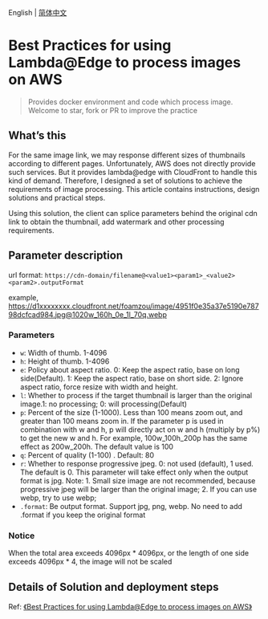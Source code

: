 English | [简体中文](./README.zh-CN.md)

# Best Practices for using Lambda@Edge to process images on AWS

> Provides docker environment and code which process image. Welcome to star, fork or PR to improve the practice

## What’s this
For the same image link, we may response different sizes of thumbnails according to different pages. Unfortunately, AWS does not directly provide such services. But it provides lambda@edge with CloudFront to handle this kind of demand. Therefore, I designed a set of solutions to achieve the requirements of image processing. This article contains instructions, design solutions and practical steps.

Using this solution, the client can splice parameters behind the original cdn link to obtain the thumbnail, add watermark and other processing requirements.

## Parameter description
url format: `https://cdn-domain/filename@<value1><param1>_<value2><param2>.outputFormat`

example, https://d1xxxxxxxx.cloudfront.net/foamzou/image/4951f0e35a37e5190e78798dcfcad984.jpg@1020w_160h_0e_1l_70q.webp

### Parameters
- `w`: Width of thumb. 1-4096
- `h`: Height of thumb. 1-4096
- `e`: Policy about aspect ratio. 0: Keep the aspect ratio, base on long side(Default). 1: Keep the aspect ratio, base on short side. 2: Ignore aspect ratio, force resize with width and height.
- `l`: Whether to process if the target thumbnail is larger than the original image.1: no processing; 0: will processing(Default)
- `p`: Percent of the size (1-1000). Less than 100 means zoom out, and greater than 100 means zoom in. If the parameter p is used in combination with w and h, p will directly act on w and h (multiply by p%) to get the new w and h. For example, 100w_100h_200p has the same effect as 200w_200h. The default value is 100
- `q`: Percent of quality (1-100) . Default: 80
- `r`: Whether to response progressive jpeg. 0: not used (default), 1 used. The default is 0. This parameter will take effect only when the output format is jpg. Note: 1. Small size image are not recommended, because progressive jpeg will be larger than the original image; 2. If you can use webp, try to use webp;
- `.format`: Be output format. Support jpg, png, webp. No need to add .format if you keep the original format

### Notice
When the total area exceeds 4096px * 4096px, or the length of one side exceeds 4096px * 4, the image will not be scaled

## Details of Solution and deployment steps
Ref: <a href="https://foamzou.com/2020/08/30/best-practices-for-using-lambdaedge-to-process-images-on-aws-en/" target="_blank">《Best Practices for using Lambda@Edge to process images on AWS》</a>
